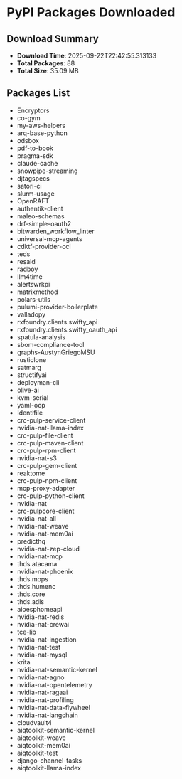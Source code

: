 # PyPI Packages Downloaded

## Download Summary
- **Download Time**: 2025-09-22T22:42:55.313133
- **Total Packages**: 88
- **Total Size**: 35.09 MB

## Packages List
- Encryptors
- co-gym
- my-aws-helpers
- arq-base-python
- odsbox
- pdf-to-book
- pragma-sdk
- claude-cache
- snowpipe-streaming
- djtagspecs
- satori-ci
- slurm-usage
- OpenRAFT
- authentik-client
- maleo-schemas
- drf-simple-oauth2
- bitwarden_workflow_linter
- universal-mcp-agents
- cdktf-provider-oci
- teds
- resaid
- radboy
- llm4time
- alertswrkpi
- matrixmethod
- polars-utils
- pulumi-provider-boilerplate
- valladopy
- rxfoundry.clients.swifty_api
- rxfoundry.clients.swifty_oauth_api
- spatula-analysis
- sbom-compliance-tool
- graphs-AustynGriegoMSU
- rusticlone
- satmarg
- structifyai
- deployman-cli
- olive-ai
- kvm-serial
- yaml-oop
- Identifile
- crc-pulp-service-client
- nvidia-nat-llama-index
- crc-pulp-file-client
- crc-pulp-maven-client
- crc-pulp-rpm-client
- nvidia-nat-s3
- crc-pulp-gem-client
- reaktome
- crc-pulp-npm-client
- mcp-proxy-adapter
- crc-pulp-python-client
- nvidia-nat
- crc-pulpcore-client
- nvidia-nat-all
- nvidia-nat-weave
- nvidia-nat-mem0ai
- predicthq
- nvidia-nat-zep-cloud
- nvidia-nat-mcp
- thds.atacama
- nvidia-nat-phoenix
- thds.mops
- thds.humenc
- thds.core
- thds.adls
- aioesphomeapi
- nvidia-nat-redis
- nvidia-nat-crewai
- tce-lib
- nvidia-nat-ingestion
- nvidia-nat-test
- nvidia-nat-mysql
- krita
- nvidia-nat-semantic-kernel
- nvidia-nat-agno
- nvidia-nat-opentelemetry
- nvidia-nat-ragaai
- nvidia-nat-profiling
- nvidia-nat-data-flywheel
- nvidia-nat-langchain
- cloudvault4
- aiqtoolkit-semantic-kernel
- aiqtoolkit-weave
- aiqtoolkit-mem0ai
- aiqtoolkit-test
- django-channel-tasks
- aiqtoolkit-llama-index
